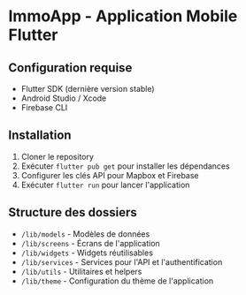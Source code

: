 # ImmoApp - Application Mobile Flutter

## Configuration requise

- Flutter SDK (dernière version stable)
- Android Studio / Xcode
- Firebase CLI

## Installation

1. Cloner le repository
2. Exécuter `flutter pub get` pour installer les dépendances
3. Configurer les clés API pour Mapbox et Firebase
4. Exécuter `flutter run` pour lancer l'application

## Structure des dossiers

- `/lib/models` - Modèles de données
- `/lib/screens` - Écrans de l'application
- `/lib/widgets` - Widgets réutilisables
- `/lib/services` - Services pour l'API et l'authentification
- `/lib/utils` - Utilitaires et helpers
- `/lib/theme` - Configuration du thème de l'application
